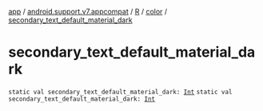 [app](../../../index.md) / [android.support.v7.appcompat](../../index.md) / [R](../index.md) / [color](index.md) / [secondary_text_default_material_dark](./secondary_text_default_material_dark.md)

# secondary_text_default_material_dark

`static val secondary_text_default_material_dark: `[`Int`](https://kotlinlang.org/api/latest/jvm/stdlib/kotlin/-int/index.html)
`static val secondary_text_default_material_dark: `[`Int`](https://kotlinlang.org/api/latest/jvm/stdlib/kotlin/-int/index.html)